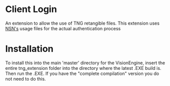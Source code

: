 Client Login
============

An extension to allow the use of TNG retangible files. This extension uses 
<a href="http://www.github.com/nonsensical-nerd/" target="_blank">NSN's</a> usage files for the actual authentication process

Installation
============

To  install this into the main 'master' directory for the VisionEngine, insert the entire tng_extension folder
into the directory where the latest .EXE build is. Then run the .EXE. If you have the "complete compilation" version
you do not need to do this.
